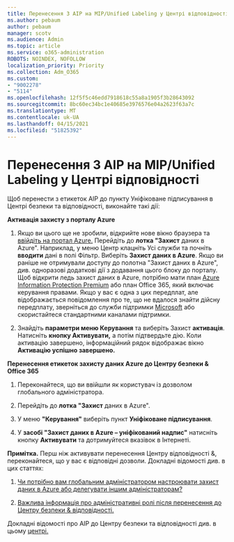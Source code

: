 ```yaml
---
title: Перенесення З AIP на MIP/Unified Labeling у Центрі відповідності
ms.author: pebaum
author: pebaum
manager: scotv
ms.audience: Admin
ms.topic: article
ms.service: o365-administration
ROBOTS: NOINDEX, NOFOLLOW
localization_priority: Priority
ms.collection: Adm_O365
ms.custom:
- "9002278"
- "5114"
ms.openlocfilehash: 12f5f5c46edd7918618c55a8a1905f3b28643092
ms.sourcegitcommit: 8bc60ec34bc1e40685e3976576e04a2623f63a7c
ms.translationtype: MT
ms.contentlocale: uk-UA
ms.lasthandoff: 04/15/2021
ms.locfileid: "51825392"
---
```

# <a name="migration-from-aip-to-mipunified-labeling-in-the-compliance-center"></a>Перенесення З AIP на MIP/Unified Labeling у Центрі відповідності

Щоб перенести з етикеток AIP до пункту Уніфіковане підписування в Центрі безпеки та відповідності, виконайте такі дії:

**Активація захисту з порталу Azure**

1. Якщо ви цього ще не зробили, відкрийте нове вікно браузера та [ввійдіть на портал Azure.](https://docs.microsoft.com/azure/information-protection/deploy-use/configure-policy#signing-in-to-the-azure-portal) Перейдіть до **лотка "Захист** даних в Azure". Наприклад, у меню Центр клацніть  Усі служби та почніть **вводити** дані в полі Фільтр. Виберіть **Захист даних в Azure**. Якщо ви раніше не отримували доступу до полотна "Захист [](https://docs.microsoft.com/azure/information-protection/deploy-use/configure-policy#to-access-the-azure-information-protection-blade-for-the-first-time) даних в Azure", див. одноразові додаткові дії з додавання цього блоку до порталу. Щоб відкрити ледь захист даних в Azure, потрібно мати план [Azure Information Protection Premium](https://www.microsoft.com/cloud-platform/azure-information-protection-pricing) або план Office 365, який включає керування правами. Якщо у вас є одна з цих передплат, але відображається повідомлення про те, що не вдалося знайти дійсну передплату, зверніться до служби підтримки [Microsoft](https://docs.microsoft.com/azure/information-protection/get-started/information-support#to-contact-microsoft-support) або скористайтеся стандартними каналами підтримки.

2. Знайдіть **параметри меню Керування** та виберіть Захист **активація**. Натисніть **кнопку Активувати,** а потім підтвердьте дію. Коли активацію завершено, інформаційний рядок відображає вікно **Активацію успішно завершено.**

**Перенесення етикеток захисту даних Azure до Центру безпеки & Office 365**

1. Переконайтеся, що ви ввійшли як користувач із дозволом глобального адміністратора.

2. Перейдіть до **лотка "Захист** даних в Azure".

3. У меню **"Керування"** виберіть пункт **Уніфіковане підписування**.

4. У **засобі "Захист даних в Azure – уніфікований надпис"** натисніть кнопку **Активувати** та дотримуйтеся вказівок в Інтернеті.

**Примітка.** Перш ніж активувати перенесення Центру відповідності &, переконайтеся, що у вас є відповідні дозволи. Докладні відомості див. в цих статтях:

1. [Чи потрібно вам глобальним адміністратором настроювати захист даних в Azure або делегувати іншим адміністраторам?](https://docs.microsoft.com/azure/information-protection/faqs#do-you-need-to-be-a-global-admin-to-configure-azure-information-protection-or-can-i-delegate-to-other-administrators)

2. [Важлива інформація про адміністративні ролі після перенесення до Центру безпеки & відповідності.](https://docs.microsoft.com/azure/information-protection/configure-policy-migrate-labels#important-information-about-administrative-roles)

Докладні відомості про AIP до Центру безпеки та відповідності див. в цьому [центрі.](https://docs.microsoft.com/azure/information-protection/configure-policy-migrate-labels)
